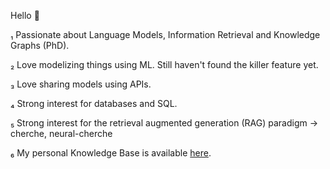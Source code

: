 Hello 👋

₁ Passionate about Language Models, Information Retrieval and Knowledge Graphs (PhD).

₂ Love modelizing things using ML. Still haven't found the killer feature yet.

₃ Love sharing models using APIs.

₄ Strong interest for databases and SQL.

₅ Strong interest for the retrieval augmented generation (RAG) paradigm -> cherche, neural-cherche

₆ My personal Knowledge Base is available [here](https://raphaelsty.github.io/knowledge).

